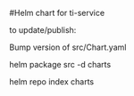 #Helm chart for ti-service

to update/publish:

Bump version of src/Chart.yaml

helm package src -d charts

helm repo index charts

